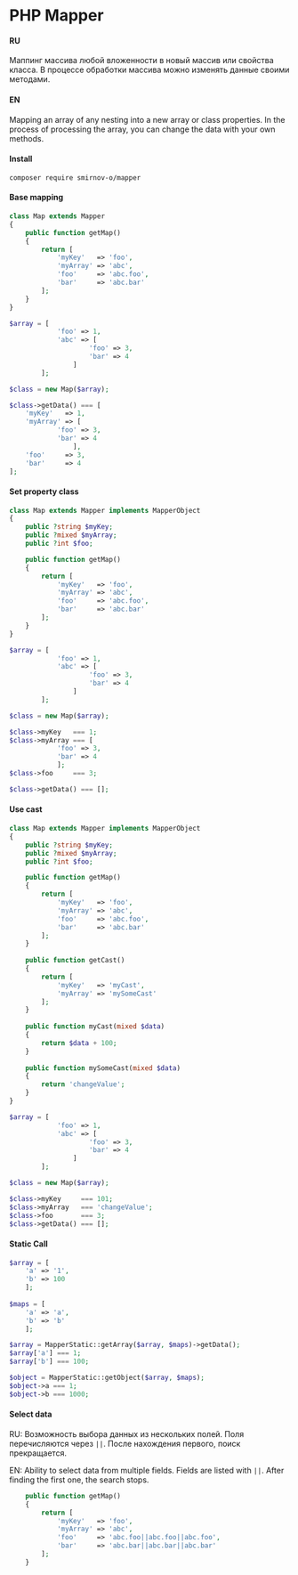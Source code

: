 # PHP Mapper

#### RU
Маппинг массива любой вложенности в новый массив или свойства класса. 
В процессе обработки массива можно изменять данные своими методами.

#### EN
Mapping an array of any nesting into a new array or class properties.
In the process of processing the array, you can change the data with your own methods.

#### Install
```
composer require smirnov-o/mapper
```
#### Base mapping

```php
class Map extends Mapper
{
    public function getMap()
    {
        return [
            'myKey'   => 'foo',
            'myArray' => 'abc',
            'foo'     => 'abc.foo',
            'bar'     => 'abc.bar'
        ];
    }
}

$array = [
            'foo' => 1,
            'abc' => [
                    'foo' => 3,
                    'bar' => 4
                ]       
        ];

$class = new Map($array);

$class->getData() === [
    'myKey'   => 1,
    'myArray' => [
            'foo' => 3,
            'bar' => 4
                ],
    'foo'     => 3,
    'bar'     => 4
];
```
#### Set property class

```php
class Map extends Mapper implements MapperObject
{
    public ?string $myKey;
    public ?mixed $myArray;
    public ?int $foo;

    public function getMap()
    {
        return [
            'myKey'   => 'foo',
            'myArray' => 'abc',
            'foo'     => 'abc.foo',
            'bar'     => 'abc.bar'
        ];
    }
}

$array = [
            'foo' => 1,
            'abc' => [
                    'foo' => 3,
                    'bar' => 4
                ]       
        ];

$class = new Map($array);

$class->myKey   === 1;
$class->myArray === [
            'foo' => 3,
            'bar' => 4
            ];
$class->foo     === 3;

$class->getData() === [];
```
#### Use cast

```php
class Map extends Mapper implements MapperObject
{
    public ?string $myKey;
    public ?mixed $myArray;
    public ?int $foo;

    public function getMap()
    {
        return [
            'myKey'   => 'foo',
            'myArray' => 'abc',
            'foo'     => 'abc.foo',
            'bar'     => 'abc.bar'
        ];
    }
    
    public function getCast()
    {
        return [
            'myKey'   => 'myCast',
            'myArray' => 'mySomeCast'
        ];
    }
    
    public function myCast(mixed $data)
    {
        return $data + 100;
    }
    
    public function mySomeCast(mixed $data)
    {
        return 'changeValue';
    }
}

$array = [
            'foo' => 1,
            'abc' => [
                    'foo' => 3,
                    'bar' => 4
                ]       
        ];

$class = new Map($array);

$class->myKey     === 101;
$class->myArray   === 'changeValue';
$class->foo       === 3;
$class->getData() === [];
```
#### Static Call

```php
$array = [
    'a' => '1', 
    'b' => 100
    ];
    
$maps = [
    'a' => 'a', 
    'b' => 'b'
    ];

$array = MapperStatic::getArray($array, $maps)->getData();
$array['a'] === 1;
$array['b'] === 100;

$object = MapperStatic::getObject($array, $maps);
$object->a === 1;
$object->b === 1000;
```
#### Select data

RU: Возможность выбора данных из нескольких полей.
Поля перечисляются через `||`. После нахождения первого, поиск прекращается.

EN: Ability to select data from multiple fields.
Fields are listed with `||`. After finding the first one, the search stops.

```php
    public function getMap()
    {
        return [
            'myKey'   => 'foo',
            'myArray' => 'abc',
            'foo'     => 'abc.foo||abc.foo||abc.foo',
            'bar'     => 'abc.bar||abc.bar||abc.bar'
        ];
    }
```